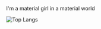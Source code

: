 I'm a material girl in a material world

![Top Langs](https://github-readme-stats.vercel.app/api/top-langs/?username=chickennuggetsperson&layout=compact)
